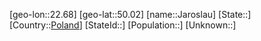﻿---
location: [50.02,22.68]
type: City
tags:
- geo/City


SpocWebEntityId: 31165
isDeleted: false
confidential: public

---
[geo-lon::22.68]
[geo-lat::50.02]
[name::Jaroslau]
[State::]
[Country::[Poland](geo/Continent/Europe/Poland.md)]
[StateId::]
[Population::]
[Unknown::]

